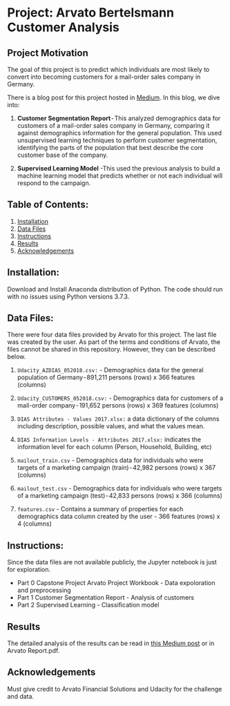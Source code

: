 # Project: Arvato Bertelsmann Customer Analysis


## Project Motivation

The goal of this project is to predict which individuals are most likely to convert into becoming customers for a mail-order sales company in Germany.

There is a blog post for this project hosted in [Medium](). In this blog, we dive into:

1. **Customer Segmentation Report** - This analyzed demographics data for customers of a mail-order sales company in Germany, comparing it against demographics information for the general population. This used unsupervised learning techniques to perform customer segmentation, identifying the parts of the population that best describe the core
customer base of the company. 

2. **Supervised Learning Model** -This used the previous analysis to build a machine learning model that predicts whether or not each individual will respond to the campaign.



## Table of Contents:

1. [Installation](#installation)
2. [Data Files](#files)
3. [Instructions](#instructions)
4. [Results](#results)
5. [Acknowledgements](#acknowledgements)


## Installation: <a name="installation"></a>
Download and Install Anaconda distribution of Python. The code should run with no issues using Python versions 3.7.3.



## Data Files: <a name="files"></a>

There were four data files provided by Arvato for this project. The last file was created by the user. As part of the terms and conditions of Arvato, the files cannot be shared in this repository. However, they can be described below.

1. `Udacity_AZDIAS_052018.csv:` - Demographics data for the general population of Germany - 891,211 persons (rows) x 366 features (columns)

2. `Udacity_CUSTOMERS_052018.csv:` - Demographics data for customers of a mail-order company - 191,652 persons (rows) x 369 features (columns)

3. `DIAS Attributes - Values 2017.xlsx:` a data dictionary of the columns including description, possible values, and what the values mean.

4. `DIAS Information Levels - Attributes 2017.xlsx:` indicates the information level for each column (Person, Household, Building, etc)

5. `mailout_train.csv` - Demographics data for individuals who were targets of a marketing campaign (train) - 42,982 persons (rows) x 367 (columns)

6. `mailout_test.csv` - Demographics data for individuals who were targets of a marketing campaign (test) - 42,833 persons (rows) x 366 (columns)

7. `features.csv` - Contains a summary of properties for each demographics data column created by the user - 366 features (rows) x 4 (columns)



## Instructions: <a name="instructions"></a>

Since the data files are not available publicly, the Jupyter notebook is just for exploration. 

- Part 0 Capstone Project Arvato Project Workbook - Data expoloration and preprocessing
- Part 1 Customer Segmentation Report - Analysis of customers
- Part 2 Supervised Learning - Classification model



## Results <a name="results"></a>
The detailed analysis of the results can be read in [this Medium post](https://medium.com/@mei.eisenbach/arvato-bertelsmann-customer-analysis-ae1aac59a1ef) or in Arvato Report.pdf.


## Acknowledgements <a name="acknowledgements"></a>

Must give credit to Arvato Financial Solutions and Udacity for the challenge and data.
